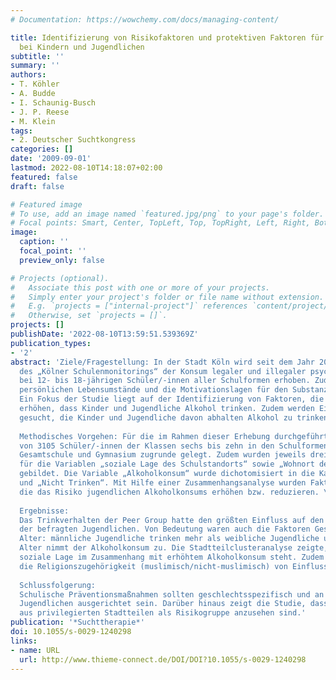 ```yaml
---
# Documentation: https://wowchemy.com/docs/managing-content/

title: Identifizierung von Risikofaktoren und protektiven Faktoren für den Alkoholkonsum
  bei Kindern und Jugendlichen
subtitle: ''
summary: ''
authors:
- T. Köhler
- A. Budde
- I. Schaunig-Busch
- J. P. Reese
- M. Klein
tags:
- 2. Deutscher Suchtkongress
categories: []
date: '2009-09-01'
lastmod: 2022-08-10T14:18:07+02:00
featured: false
draft: false

# Featured image
# To use, add an image named `featured.jpg/png` to your page's folder.
# Focal points: Smart, Center, TopLeft, Top, TopRight, Left, Right, BottomLeft, Bottom, BottomRight.
image:
  caption: ''
  focal_point: ''
  preview_only: false

# Projects (optional).
#   Associate this post with one or more of your projects.
#   Simply enter your project's folder or file name without extension.
#   E.g. `projects = ["internal-project"]` references `content/project/deep-learning/index.md`.
#   Otherwise, set `projects = []`.
projects: []
publishDate: '2022-08-10T13:59:51.539369Z'
publication_types:
- '2'
abstract: 'Ziele/Fragestellung: In der Stadt Köln wird seit dem Jahr 2005 im Rahmen
  des „Kölner Schulenmonitorings“ der Konsum legaler und illegaler psychotroper Substanzen
  bei 12- bis 18-jährigen Schüler/-innen aller Schulformen erhoben. Zudem werden die
  persönlichen Lebensumstände und die Motivationslagen für den Substanzkonsum beleuchtet.
  Ein Fokus der Studie liegt auf der Identifizierung von Faktoren, die das Risiko
  erhöhen, dass Kinder und Jugendliche Alkohol trinken. Zudem werden Einflussfaktoren
  gesucht, die Kinder und Jugendliche davon abhalten Alkohol zu trinken. \n
  
  Methodisches Vorgehen: Für die im Rahmen dieser Erhebung durchgeführten Analysen wurden die Antworten
  von 3105 Schüler/-innen der Klassen sechs bis zehn in den Schulformen Haupt-, Real-,
  Gesamtschule und Gymnasium zugrunde gelegt. Zudem wurden jeweils drei Stadtteilcluster
  für die Variablen „soziale Lage des Schulstandorts“ sowie „Wohnort der Schüler/-innen“
  gebildet. Die Variable „Alkoholkonsum“ wurde dichotomisiert in die Kategorien „Trinken“
  und „Nicht Trinken“. Mit Hilfe einer Zusammenhangsanalyse wurden Faktoren identifiziert,
  die das Risiko jugendlichen Alkoholkonsums erhöhen bzw. reduzieren. \n
  
  Ergebnisse:
  Das Trinkverhalten der Peer Group hatte den größten Einfluss auf den Alkoholkonsum
  der befragten Jugendlichen. Von Bedeutung waren auch die Faktoren Geschlecht und
  Alter: männliche Jugendliche trinken mehr als weibliche Jugendliche und mit zunehmendem
  Alter nimmt der Alkoholkonsum zu. Die Stadtteilclusteranalyse zeigte, dass bessere
  soziale Lage im Zusammenhang mit erhöhtem Alkoholkonsum steht. Zudem erwies sich
  die Religionszugehörigkeit (muslimisch/nicht-muslimisch) von Einfluss auf das Trinkverhalten. \n
  
  Schlussfolgerung:
  Schulische Präventionsmaßnahmen sollten geschlechtsspezifisch und an dem Alter der
  Jugendlichen ausgerichtet sein. Darüber hinaus zeigt die Studie, dass Jugendliche
  aus privilegierten Stadtteilen als Risikogruppe anzusehen sind.'
publication: '*Suchttherapie*'
doi: 10.1055/s-0029-1240298
links:
- name: URL
  url: http://www.thieme-connect.de/DOI/DOI?10.1055/s-0029-1240298
---
```

